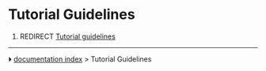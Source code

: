 # Tutorial Guidelines
1.  REDIRECT [Tutorial guidelines](Tutorial_guidelines.md)



---
⏵ [documentation index](../README.md) > Tutorial Guidelines
